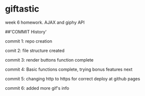 # giftastic
week 6 homework. AJAX and giphy API




##'COMMIT History'

commit 1:
repo creation

comit 2:
file structure created

commit 3:
render buttons function complete

commit 4:
Basic functions complete, trying bonus features next

commit 5:
changing http to https for correct deploy at github pages

commit 6:
added more gif's info


